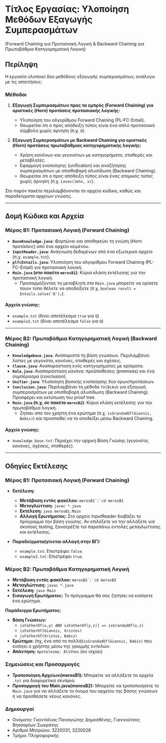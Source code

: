 # Τίτλος Εργασίας: Υλοποίηση Μεθόδων Εξαγωγής Συμπερασμάτων

(Forward Chaining για Προτασιακή Λογική & Backward Chaining για Πρωτοβάθμια Κατηγορηματική Λογική)

## Περίληψη
Η εργασία υλοποιεί δύο μεθόδους εξαγωγής συμπερασμάτων, ανάλογα με τις απαιτήσεις:

### Μέθοδοι
1. **Εξαγωγή Συμπερασμάτων προς τα εμπρός (Forward Chaining) για οριστικές (Horn) προτάσεις προτασιακής λογικής:**
   - Υλοποίηση του αλγορίθμου Forward Chaining (PL-FC-Entail).
   - Θεωρείται ότι ο προς απόδειξη τύπος είναι ένα απλό προτασιακό σύμβολο χωρίς άρνηση (π.χ. `Q`).

2. **Εξαγωγή Συμπερασμάτων με Backward Chaining για οριστικές (Horn) προτάσεις πρωτοβάθμιας κατηγορηματικής λογικής:**
   - Χρήση κανόνων και γεγονότων με κατηγορήματα, σταθερές και μεταβλητές.
   - Εφαρμογή ενοποίησης (unification) και αναζήτησης συμπερασμάτων με οπισθοβαρή αλυσίδωση (Backward Chaining).
   - Θεωρείται ότι ο προς απόδειξη τύπος είναι ένας ατομικός τύπος χωρίς άρνηση (π.χ. `Loves(John, x)`).

Στο παρόν πακέτο περιλαμβάνονται τα αρχεία κώδικα, καθώς και παραδείγματα αρχείων γνώσης.

---

## Δομή Κώδικα και Αρχεία

### Μέρος B1: Προτασιακή Λογική (Forward Chaining)
- **`BaseKnowledge.java`**: Φορτώνει και αποθηκεύει τη γνώση (Horn προτάσεις) από ένα αρχείο κειμένου.
- **`InputReader.java`**: Ανάγνωση δεδομένων από ένα εξωτερικό αρχείο (π.χ. `example.txt`).
- **`plfcEntails.java`**: Υλοποίηση του αλγορίθμου Forward Chaining (PL-FC-Entail) για προτασιακή λογική.
- **`Main.java` (στο πακέτο `merosB1`)**: Κύρια κλάση εκτέλεσης για την προτασιακή λογική.
  - Προσαρμόζοντας τη μεταβλητή στο `Main.java` μπορείτε να ορίσετε ποιον τύπο θέλετε να αποδείξετε (π.χ. `boolean result = Entails.solve('Q');`).

#### Αρχεία γνώσης:
- `example.txt` (δίνει αποτέλεσμα `true` για `Q`)
- `example2.txt` (δίνει αποτέλεσμα `false` για `Q`)

---

### Μέρος B2: Πρωτοβάθμια Κατηγορηματική Λογική (Backward Chaining)
- **`KnowledgeBase.java`**: Αναπαριστά τη βάση γνώσεων. Περιλαμβάνει λίστες με γεγονότα, κανόνες, σταθερές και σχέσεις.
- **`Clause.java`**: Αναπαράσταση ενός κατηγορήματος με ορίσματα.
- **`Rule.java`**: Αναπαράσταση κανόνα: προϋποθέσεις (premises) και ένα συμπέρασμα (conclusion).
- **`Unifier.java`**: Υλοποίηση βασικής ενοποίησης δύο όρων/προτάσεων.
- **`Conclusion.java`**: Περιλαμβάνει τη μέθοδο `folBcAsk` για εξαγωγή συμπερασμάτων με οπισθοβαρή αλυσίδωση (Backward Chaining). Προσφέρει και εκτύπωση του proof tree.
- **`Main.java` (π.χ. σε πακέτο `merosB2`)**: Κύρια κλάση εκτέλεσης για την πρωτοβάθμια λογική.
  - Ζητάει από τον χρήστη ένα ερώτημα (π.χ. `isGrandadOf(Giannis, Babis)`) και προσπαθεί να το αποδείξει μέσω Backward Chaining.

#### Αρχείο γνώσης:
- `knowledge_base.txt`: Περιέχει την αρχική Βάση Γνώσης (γεγονότα, κανόνες, σχέσεις, σταθερές).

---

## Οδηγίες Εκτέλεσης

### Μέρος B1: Προτασιακή Λογική (Forward Chaining)
* **Εκτέλεση:**
  * **Μετάβαση εντός φακέλου:** ``merosB1`:`cd merosB1``
  * **Μεταγλώττιση:** `javac *.java`
  * **Εκτέλεση:** `java merosB1.Main`
  * **Αλλαγή Ερωτήματος:** Στο αρχείο InputReader διαβάζει το πρόγραμμα την βάση γνώσης. Αν επιλέξετε να την αλλάξετε για σκοπούς testing, ξανατρέξτε τισ παραπάνω εντολές μεταγλώττισης και εκτέλεσης.

* **Παραδείγματα(γίνεται αλλαγή στην ΒΓ):**
  * `example.txt`: Επιστρέφει `false`.
  * `example2.txt`: Επιστρέφει `true`.

### Μέρος B2: Πρωτοβάθμια Κατηγορηματική Λογική
  * **Μετάβαση εντός φακέλου:** ``merosB2`:`cd merosB2``
* **Μεταγλώττιση:** `javac *.java`
* **Εκτέλεση:** `java Main`
* **Εισαγωγή Ερωτήματος:** Το πρόγραμμα θα σας ζητήσει να εισάγετε ένα ερώτημα.

**Παράδειγμα Ερωτήματος:**
* **Βάση Γνώσεων:**
  * `isFatherOf(x,y) AND isFatherOf(y,z)] => isGrandadOf(x,z)`
  * `isFatherOf(Giannis, Xristos)`
  * `isFatherOf(Xristos, Babis)`
* **Ερώτημα:** (πχ, ένα από τα πολλά)`isGrandadOf(Giannis, Babis)` που εισάγει ο χρήστης μέσω της γραμμής εντολών.
* **Απάντηση:** `Apotelesma: Alithes` (αν ισχύει)

### Σημειώσεις και Προσαρμογές
* **Τροποποίηση Αρχείων(merosB1):** Μπορείτε να αλλάξετε τα αρχεία `.txt` για διαφορετικά σενάρια.
* **Προσαρμογή του Main.java(merosB2):** Μπορείτε να τροποποιήσετε το `Main.java` για να αλλάξετε το όνομα του αρχείου της βάσης γνώσεων ή να προσθέσετε νέους κανόνες.

### Δημιουργοί
* Ονόματα: Γκοντόλιας Παναγιώτης Δημοσθένης, Γιαννούτσος Βησσαρίων Σωκράτης
* Αριθμοί Μητρώου: 3220031, 3220028
* Τμήμα: Πληροφορικής